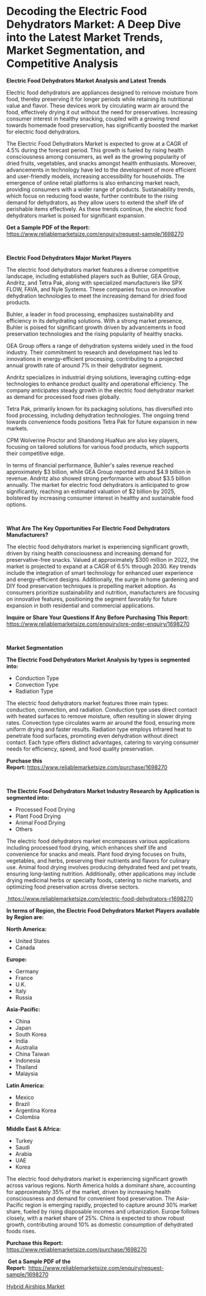 <p><h1>Decoding the Electric Food Dehydrators Market: A Deep Dive into the Latest Market Trends, Market Segmentation, and Competitive Analysis</h1></p><p><strong>Electric Food Dehydrators Market Analysis and Latest Trends</strong></p>
<p><p>Electric food dehydrators are appliances designed to remove moisture from food, thereby preserving it for longer periods while retaining its nutritional value and flavor. These devices work by circulating warm air around the food, effectively drying it out without the need for preservatives. Increasing consumer interest in healthy snacking, coupled with a growing trend towards homemade food preservation, has significantly boosted the market for electric food dehydrators.</p><p>The Electric Food Dehydrators Market is expected to grow at a CAGR of 4.5% during the forecast period. This growth is fueled by rising health consciousness among consumers, as well as the growing popularity of dried fruits, vegetables, and snacks amongst health enthusiasts. Moreover, advancements in technology have led to the development of more efficient and user-friendly models, increasing accessibility for households. The emergence of online retail platforms is also enhancing market reach, providing consumers with a wider range of products. Sustainability trends, which focus on reducing food waste, further contribute to the rising demand for dehydrators, as they allow users to extend the shelf life of perishable items effectively. As these trends continue, the electric food dehydrators market is poised for significant expansion.</p></p>
<p><strong>Get a Sample PDF of the Report:&nbsp;</strong> <a href="https://www.reliablemarketsize.com/enquiry/request-sample/1698270?utm_campaign=2186&utm_medium=2&utm_source=Github&utm_content=ia&utm_term=20022025&utm_id=electric-food-dehydrators">https://www.reliablemarketsize.com/enquiry/request-sample/1698270</a></p>
<p>&nbsp;</p>
<p><strong>Electric Food Dehydrators Major Market Players</strong></p>
<p><p>The electric food dehydrators market features a diverse competitive landscape, including established players such as Buhler, GEA Group, Andritz, and Tetra Pak, along with specialized manufacturers like SPX FLOW, FAVA, and Nyle Systems. These companies focus on innovative dehydration technologies to meet the increasing demand for dried food products.</p><p>Buhler, a leader in food processing, emphasizes sustainability and efficiency in its dehydrating solutions. With a strong market presence, Buhler is poised for significant growth driven by advancements in food preservation technologies and the rising popularity of healthy snacks.</p><p>GEA Group offers a range of dehydration systems widely used in the food industry. Their commitment to research and development has led to innovations in energy-efficient processing, contributing to a projected annual growth rate of around 7% in their dehydrator segment.</p><p>Andritz specializes in industrial drying solutions, leveraging cutting-edge technologies to enhance product quality and operational efficiency. The company anticipates steady growth in the electric food dehydrator market as demand for processed food rises globally.</p><p>Tetra Pak, primarily known for its packaging solutions, has diversified into food processing, including dehydration technologies. The ongoing trend towards convenience foods positions Tetra Pak for future expansion in new markets.</p><p>CPM Wolverine Proctor and Shandong HuaNuo are also key players, focusing on tailored solutions for various food products, which supports their competitive edge.</p><p>In terms of financial performance, Buhler's sales revenue reached approximately $3 billion, while GEA Group reported around $4.9 billion in revenue. Andritz also showed strong performance with about $3.5 billion annually. The market for electric food dehydrators is anticipated to grow significantly, reaching an estimated valuation of $2 billion by 2025, bolstered by increasing consumer interest in healthy and sustainable food options.</p></p>
<p>&nbsp;</p>
<p><strong>What Are The Key Opportunities For Electric Food Dehydrators Manufacturers?</strong></p>
<p><p>The electric food dehydrators market is experiencing significant growth, driven by rising health consciousness and increasing demand for preservative-free snacks. Valued at approximately $300 million in 2022, the market is projected to expand at a CAGR of 6.5% through 2030. Key trends include the integration of smart technology for enhanced user experience and energy-efficient designs. Additionally, the surge in home gardening and DIY food preservation techniques is propelling market adoption. As consumers prioritize sustainability and nutrition, manufacturers are focusing on innovative features, positioning the segment favorably for future expansion in both residential and commercial applications.</p></p>
<p><strong>Inquire or Share Your Questions If Any Before Purchasing This Report:</strong> <a href="https://www.reliablemarketsize.com/enquiry/pre-order-enquiry/1698270?utm_campaign=2186&utm_medium=2&utm_source=Github&utm_content=ia&utm_term=20022025&utm_id=electric-food-dehydrators">https://www.reliablemarketsize.com/enquiry/pre-order-enquiry/1698270</a></p>
<p>&nbsp;</p>
<p><strong>Market Segmentation</strong></p>
<p><strong>The Electric Food Dehydrators Market Analysis by types is segmented into:</strong></p>
<p><ul><li>Conduction Type</li><li>Convection Type</li><li>Radiation Type</li></ul></p>
<p><p>The electric food dehydrators market features three main types: conduction, convection, and radiation. Conduction type uses direct contact with heated surfaces to remove moisture, often resulting in slower drying rates. Convection type circulates warm air around the food, ensuring more uniform drying and faster results. Radiation type employs infrared heat to penetrate food surfaces, promoting even dehydration without direct contact. Each type offers distinct advantages, catering to varying consumer needs for efficiency, speed, and food quality preservation.</p></p>
<p><strong>Purchase this Report:&nbsp;</strong><a href="https://www.reliablemarketsize.com/purchase/1698270?utm_campaign=2186&utm_medium=2&utm_source=Github&utm_content=ia&utm_term=20022025&utm_id=electric-food-dehydrators">https://www.reliablemarketsize.com/purchase/1698270</a></p>
<p>&nbsp;</p>
<p><strong>The Electric Food Dehydrators Market Industry Research by Application is segmented into:</strong></p>
<p><ul><li>Processed Food Drying</li><li>Plant Food Drying</li><li>Animal Food Drying</li><li>Others</li></ul></p>
<p><p>The electric food dehydrators market encompasses various applications including processed food drying, which enhances shelf life and convenience for snacks and meals. Plant food drying focuses on fruits, vegetables, and herbs, preserving their nutrients and flavors for culinary use. Animal food drying involves producing dehydrated feed and pet treats, ensuring long-lasting nutrition. Additionally, other applications may include drying medicinal herbs or specialty foods, catering to niche markets, and optimizing food preservation across diverse sectors.</p></p>
<p><a href="https://www.reliablemarketsize.com/electric-food-dehydrators-r1698270?utm_campaign=2186&utm_medium=2&utm_source=Github&utm_content=ia&utm_term=20022025&utm_id=electric-food-dehydrators">&nbsp;https://www.reliablemarketsize.com/electric-food-dehydrators-r1698270</a></p>
<p><strong>In terms of Region, the Electric Food Dehydrators Market Players available by Region are:</strong></p>
<p>
    <p> <strong> North America: </strong>
        <ul>
            <li>United States</li>
            <li>Canada</li>
        </ul>
        </p> 
    <p> <strong> Europe: </strong>
        <ul>
            <li>Germany</li>
            <li>France</li>
            <li>U.K.</li>
            <li>Italy</li>
            <li>Russia</li>
        </ul>
        </p> 
    <p> <strong> Asia-Pacific: </strong>
        <ul>
            <li>China</li>
            <li>Japan</li>
            <li>South Korea</li>
            <li>India</li>
            <li>Australia</li>
            <li>China Taiwan</li>
            <li>Indonesia</li>
            <li>Thailand</li>
            <li>Malaysia</li>
        </ul>
        </p> 
    <p> <strong> Latin America: </strong>
        <ul>
            <li>Mexico</li>
            <li>Brazil</li>
            <li>Argentina Korea</li>
            <li>Colombia</li>
        </ul>
        </p> 
    <p> <strong> Middle East & Africa: </strong>
        <ul>
            <li>Turkey</li>
            <li>Saudi</li>
            <li>Arabia</li>
            <li>UAE</li>
            <li>Korea</li>
        </ul>
    </p>
    </p>
<p><p>The electric food dehydrators market is experiencing significant growth across various regions. North America holds a dominant share, accounting for approximately 35% of the market, driven by increasing health consciousness and demand for convenient food preservation. The Asia-Pacific region is emerging rapidly, projected to capture around 30% market share, fueled by rising disposable incomes and urbanization. Europe follows closely, with a market share of 25%. China is expected to show robust growth, contributing around 10% as domestic consumption of dehydrated foods rises.</p></p>
<p><strong>Purchase this Report: </strong><a href="https://www.reliablemarketsize.com/purchase/1698270?utm_campaign=2186&utm_medium=2&utm_source=Github&utm_content=ia&utm_term=20022025&utm_id=electric-food-dehydrators">https://www.reliablemarketsize.com/purchase/1698270</a></p>
<p>&nbsp;<strong>Get a Sample PDF of the Report:&nbsp;&nbsp;</strong><a href="https://www.reliablemarketsize.com/enquiry/request-sample/1698270?utm_campaign=2186&utm_medium=2&utm_source=Github&utm_content=ia&utm_term=20022025&utm_id=electric-food-dehydrators">https://www.reliablemarketsize.com/enquiry/request-sample/1698270</a></p>
<p><strong></strong></p>
<p><p><a href="https://github.com/abbislposival/Market-Research-Report-List-1/blob/main/hybrid-airships-market.md?utm_campaign=2186&utm_medium=2&utm_source=Github&utm_content=ia&utm_term=20022025&utm_id=electric-food-dehydrators">Hybrid Airships Market</a></p></p>